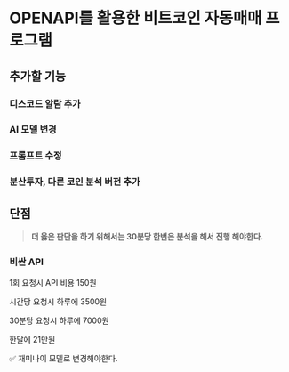 # OPENAPI를 활용한 비트코인 자동매매 프로그램


## 추가할 기능

### 디스코드 알람 추가
### AI 모델 변경
### 프롬프트 수정
### 분산투자, 다른 코인 분석 버전 추가


## 단점

> **더 옳은 판단을 하기 위해서는 30분당 한번은 분석을 해서 진행 해야한다.**
> 

### 비싼 API

1회 요청시 API 비용 150원

시간당 요청시 하루에 3500원

30분당 요청시 하루에 7000원

한달에 21만원

<aside>
  
✅ 재미나이 모델로 변경해야한다.
</aside>
